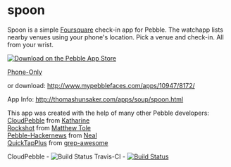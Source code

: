 spoon
=====

Spoon is a simple [Foursquare](http://foursquare.com) check-in app for Pebble. The watchapp lists nearby venues using your phone's location. Pick a venue and check-in. All from your wrist.

[![Download on the Pebble App Store](http://dev.pblweb.com/badge/52b2088505c0467ea900004f/orange/medium/)](http://pblweb.com/appstore/52b2088505c0467ea900004f/)

[Phone-Only](pebble://appstore/52b2088505c0467ea900004f)

or download: http://www.mypebblefaces.com/apps/10947/8172/

App Info: http://thomashunsaker.com/apps/soup/spoon.html

This app was created with the help of many other Pebble developers:  
[CloudPebble](http://cloudpebble.net) from [Katharine](https://github.com/Katharine)  
[Rockshot](http://rockshot.pblweb.com/) from [Matthew Tole](http://matthewtole.com/pebble/)  
[Pebble-Hackernews](https://github.com/Neal/pebble-hackernews) from [Neal](https://github.com/Neal)  
[QuickTapPlus](https://github.com/grep-awesome/QuickTapPlus) from [grep-awesome](https://github.com/grep-awesome)

CloudPebble - ![Build Status](https://cloudpebble.net/ide/project/17045/status.png)
Travis-CI - [![Build Status](https://travis-ci.org/thunsaker/spoon.svg?branch=travis-ci)](https://travis-ci.org/thunsaker/spoon)